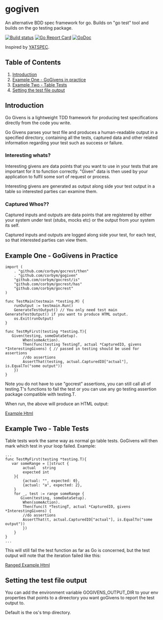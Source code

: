 # gogiven
An alternative BDD spec framework for go. Builds on "go test" tool and builds on the go testing package.

[![Build status](https://travis-ci.org/corbym/gogiven.svg?branch=master)](https://github.com/corbym/gogiven)
[![Go Report Card](https://goreportcard.com/badge/github.com/corbym/gogiven)](https://goreportcard.com/report/github.com/corbym/gogiven)
[![GoDoc](https://godoc.org/github.com/corbym/gogiven?status.svg)](http://godoc.org/github.com/corbym/gogiven)

Inspired by [YATSPEC](https://github.com/bodar/yatspec).

## Table of Contents
1. [Introduction](#introduction)
2. [Example One - GoGivens in practice](#example)
3. [Example Two - Table Tests](#tabletest-example)
4. [Setting the test file output](#file-output-settings)

## Introduction <a name="introduction"></a>

Go Givens is a lightweight TDD framework for producing test specifications directly from the code you write.

Go Givens parses your test file and produces a human-readable output in a specified directory, containing all the tests, captured data and other related information regarding your test such as success or failure.

### Interesting whats?

Interesting givens are data points that you want to use in your tests that are important for it to function correctly. "Given" data is then used by your application to fulfil some sort of request or process.

Interesting givens are generated as output along side your test output in a table so interested parties can examine them.

### Captured Whos??

Captured inputs and outputs are data points that are registered by either your system under test (stubs, mocks etc) or the output from your system its self.

Captured inputs and outputs are logged along side your test, for each test, so that interested parties can view them.

## Example One - GoGivens in Practice <a name="example"></a>
```
import (
	. "github.com/corbym/gocrest/then"
	. "github.com/corbym/gogiven"
	"github.com/corbym/gocrest/is"
	"github.com/corbym/gocrest/has"
	"github.com/corbym/gocrest"
)

func TestMain(testmain *testing.M) {
	runOutput := testmain.Run()
	GenerateTestOutput() // You only need test main GenerateTestOutput() if you want to produce HTML output.
	os.Exit(runOutput)
}

func TestMyFirst(testing *testing.T){
   Given(testing, someDataSetup).
        When(someAction).
        Then(func(testing TestingT, actual *CapturedIO, givens *InterestingGivens) { // passed in testing should be used for assertions
        //do assertions
        AssertThat(testing, actual.CapturedIO["actual"], is.EqualTo("some output"))
    })
}
```
Note you do not have to use "gocrest" assertions, you can still call all of testing.T's functions to fail the test or you can use any go testing assertion package compatible with testing.T.

When run, the above will produce an HTML output:

[Example Html](http://htmlpreview.github.com/?https://raw.githubusercontent.com/corbym/gogiven/master/resources/example.html)

## Example Two - Table Tests <a name="tabletest-example"></a>

Table tests work the same way as normal go table tests. GoGivens will then mark which test in your loop failed. Example:

```
...
func TestMyFirst(testing *testing.T){
   var someRange = []struct {
		actual   string
		expected int
	}{
		{actual: "", expected: 0},
		{actual: "a", expected: 2},
	}
	for _, test := range someRange {
	   Given(testing, someDataSetup).
		When(someAction).
		Then(func(t *TestingT, actual *CapturedIO, givens *InterestingGivens) {
		//do assertions
		AssertThat(t, actual.CapturedIO["actual"], is.EqualTo("some output"))
	    })
	}
}
...
```
This will still fail the test function as far as Go is concerned, but the test output will note that the iteration failed like this:

[Ranged Example Html](http://htmlpreview.github.com/?https://raw.githubusercontent.com/corbym/gogiven/master/resources/example2.html)


## Setting the test file output <a name="file-output-settings"></a>

You can add the environment variable GOGIVENS_OUTPUT_DIR to your env properties that points to a direectory you want goGivens to report the test output to.

Default is the os's tmp directory.